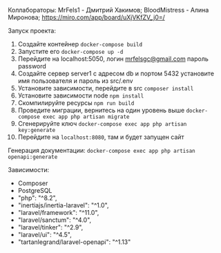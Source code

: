 Коллабораторы: 
MrFels1 - Дмитрий Хакимов;
BloodMistress - Алина Миронова;
https://miro.com/app/board/uXjVKfZV_j0=/

Запуск проекта:
1. Создайте контейнер `docker-compose build`
2. Запустите его `docker-compose up -d`
3. Перейдите на localhost:5050, логин mrfelsgc@gmail.com пароль password
4. Создайте сервер server1 с адресом db и портом 5432 установите имя пользователя и пароль из src/.env 
5. Установите зависимости, перейдите в src `composer install`
6. Установите зависимости node `npm install`
7. Скомпилируйте ресурсы `npm run build`
8. Проведите миграции, вернитесь на один уровень выше `docker-compose exec app php artisan migrate`
9. Сгенерируйте ключ `docker-compose exec app php artisan key:generate`
10. Перейдите на `localhost:8080`, там и будет запущен сайт


Генерация документации: `docker-compose exec app php artisan openapi:generate`

Зависимости:
- Composer
- PostgreSQL
- "php": "^8.2",
- "inertiajs/inertia-laravel": "^1.0",
- "laravel/framework": "^11.0",
- "laravel/sanctum": "^4.0",
- "laravel/tinker": "^2.9",
- "laravel/ui": "^4.5",
- "tartanlegrand/laravel-openapi": "^1.13"